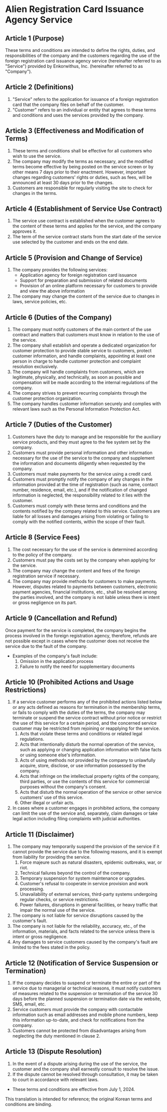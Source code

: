 # Alien Registration Card Issuance Agency Service

## **Article 1 (Purpose)**

These terms and conditions are intended to define the rights, duties, and responsibilities of the company and the customers regarding the use of the foreign registration card issuance agency service (hereinafter referred to as "Service") provided by Enkorwithus, Inc. (hereinafter referred to as "Company").

## **Article 2 (Definitions)**

1. "Service" refers to the application for issuance of a foreign registration card that the company files on behalf of the customer.
2. "Customer" refers to an individual or entity that agrees to these terms and conditions and uses the services provided by the company.

## **Article 3 (Effectiveness and Modification of Terms)**

1. These terms and conditions shall be effective for all customers who wish to use the service.
2. The company may modify the terms as necessary, and the modified terms become effective by being posted on the service screen or by other means 7 days prior to their enactment. However, important changes regarding customers' rights or duties, such as fees, will be announced at least 30 days prior to the changes.
3. Customers are responsible for regularly visiting the site to check for changes in the terms.

## **Article 4 (Establishment of Service Use Contract)**

1. The service use contract is established when the customer agrees to the content of these terms and applies for the service, and the company approves it.
2. The term of the service contract starts from the start date of the service use selected by the customer and ends on the end date.

## **Article 5 (Provision and Change of Service)**

1. The company provides the following services:
   - Application agency for foreign registration card issuance
   - Support for preparation and submission of related documents
   - Provision of an online platform necessary for customers to provide and view the above information
2. The company may change the content of the service due to changes in laws, service policies, etc.

## **Article 6 (Duties of the Company)**

1. The company must notify customers of the main content of the use contract and matters that customers must know in relation to the use of the service.
2. The company shall establish and operate a dedicated organization for customer protection to provide stable service to customers, protect customer information, and handle complaints, appointing at least one person in charge to handle customer protection and complaint resolution exclusively.
3. The company will handle complaints from customers, which are legitimate, physically, and technically, as soon as possible and compensation will be made according to the internal regulations of the company.
4. The company strives to prevent recurring complaints through the customer protection organization.
5. The company handles customer information securely and complies with relevant laws such as the Personal Information Protection Act.

## **Article 7 (Duties of the Customer)**

1. Customers have the duty to manage and be responsible for the auxiliary service products, and they must agree to the fee system set by the company.
2. Customers must provide personal information and other information necessary for the use of the service to the company and supplement the information and documents diligently when requested by the company.
3. Customers must make payments for the service using a credit card.
4. Customers must promptly notify the company of any changes in the information provided at the time of registration (such as name, contact number, residence, email, etc.), and if the notification of changed information is neglected, the responsibility related to it lies with the customer.
5. Customers must comply with these terms and conditions and the contents notified by the company related to this service. Customers are liable for all losses and damages arising from violating or failing to comply with the notified contents, within the scope of their fault.

## **Article 8 (Service Fees)**

1. The cost necessary for the use of the service is determined according to the policy of the company.
2. Customers must pay the costs set by the company when applying for the service.
3. The company may change the content and fees of the foreign registration service if necessary.
4. The company may provide methods for customers to make payments. However, disputes related to payments between customers, electronic payment agencies, financial institutions, etc., shall be resolved among the parties involved, and the company is not liable unless there is intent or gross negligence on its part.

## **Article 9 (Cancellation and Refund)**

Once payment for the service is completed, the company begins the process involved in the foreign registration agency, therefore, refunds are not possible except in cases where the customer does not receive the service due to the fault of the company.

- Examples of the company's fault include:
  1. Omission in the application process
  2. Failure to notify the need for supplementary documents

## **Article 10 (Prohibited Actions and Usage Restrictions)**

1. If a service customer performs any of the prohibited actions listed below or any acts defined as reasons for termination in the membership terms, or fails to comply with the duties of the terms, the company may terminate or suspend the service contract without prior notice or restrict the use of this service for a certain period, and the concerned service customer may be restricted from rejoining or reapplying for the service.
   1. Acts that violate these terms and conditions or related legal regulations.
   2. Acts that intentionally disturb the normal operation of the service, such as applying or changing application information with false facts or using someone else's information.
   3. Acts of using methods not provided by the company to unlawfully acquire, store, disclose, or use information possessed by the company.
   4. Acts that infringe on the intellectual property rights of the company, third parties, or use the contents of this service for commercial purposes without the company's consent.
   5. Acts that disturb the normal operation of the service or other service customers' use of this service.
   6. Other illegal or unfair acts.
2. In cases where a customer engages in prohibited actions, the company can limit the use of the service and, separately, claim damages or take legal action including filing complaints with judicial authorities.

## **Article 11 (Disclaimer)**

1. The company may temporarily suspend the provision of the service if it cannot provide the service due to the following reasons, and it is exempt from liability for providing the service.
   1. Force majeure such as natural disasters, epidemic outbreaks, war, or riot.
   2. Technical failures beyond the control of the company.
   3. Temporary suspension for system maintenance or upgrades.
   4. Customer's refusal to cooperate in service provision and work processing.
   5. Unavailability of external services, third-party systems undergoing regular checks, or service restrictions.
   6. Power failures, disruptions in general facilities, or heavy traffic that impair the normal use of the service.
2. The company is not liable for service disruptions caused by the customer's fault.
3. The company is not liable for the reliability, accuracy, etc., of the information, materials, and facts related to the service unless there is intent or gross negligence.
4. Any damages to service customers caused by the company's fault are limited to the fees stated in the policy.

## **Article 12 (Notification of Service Suspension or Termination)**

1. If the company decides to suspend or terminate the entire or part of the service due to managerial or technical reasons, it must notify customers of measures related to the suspension or termination of the service 30 days before the planned suspension or termination date via the website, SMS, email, etc.
2. Service customers must provide the company with contactable information such as email addresses and mobile phone numbers, keep this information up-to-date, and check for notifications from the company.
3. Customers cannot be protected from disadvantages arising from neglecting the duty mentioned in clause 2.

## **Article 13 (Dispute Resolution)**

1. In the event of a dispute arising during the use of the service, the customer and the company shall earnestly consult to resolve the issue.
2. If the dispute cannot be resolved through consultation, it may be taken to court in accordance with relevant laws.

- These terms and conditions are effective from July 1, 2024.

This translation is intended for reference; the original Korean terms and conditions are binding.

